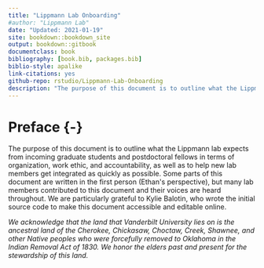 ```yaml
---
title: "Lippmann Lab Onboarding"
#author: "Lippmann Lab"
date: "Updated: 2021-01-19"
site: bookdown::bookdown_site
output: bookdown::gitbook
documentclass: book
bibliography: [book.bib, packages.bib]
biblio-style: apalike
link-citations: yes
github-repo: rstudio/Lippmann-Lab-Onboarding
description: "The purpose of this document is to outline what the Lippmann lab expects from incoming graduate students and postdoctoral fellows in terms of organization, work ethic, and accountability, as well as to help new lab members get integrated as quickly as possible."
---
```


# Preface {-}

The purpose of this document is to outline what the Lippmann lab expects from incoming graduate students and postdoctoral fellows in terms of organization, work ethic, and accountability, as well as to help new lab members get integrated as quickly as possible. Some parts of this document are written in the first person (Ethan's perspective), but many lab members contributed to this document and their voices are heard throughout. We are particularly grateful to Kylie Balotin, who wrote the initial source code to make this document accessible and editable online.


*We acknowledge that the land that Vanderbilt University lies on is the ancestral land of the Cherokee, Chickasaw, Choctaw, Creek, Shawnee, and other Native peoples who were forcefully removed to Oklahoma in the Indian Removal Act of 1830. We honor the elders past and present for the stewardship of this land.*



